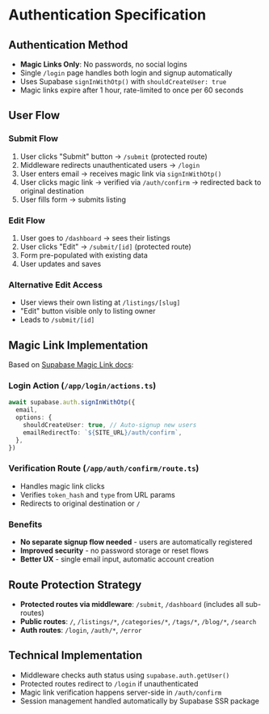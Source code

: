# Authentication Specification

## Authentication Method
- **Magic Links Only**: No passwords, no social logins
- Single `/login` page handles both login and signup automatically
- Uses Supabase `signInWithOtp()` with `shouldCreateUser: true`
- Magic links expire after 1 hour, rate-limited to once per 60 seconds

## User Flow

### Submit Flow
1. User clicks "Submit" button → `/submit` (protected route)
2. Middleware redirects unauthenticated users → `/login`
3. User enters email → receives magic link via `signInWithOtp()`
4. User clicks magic link → verified via `/auth/confirm` → redirected back to original destination
5. User fills form → submits listing

### Edit Flow
1. User goes to `/dashboard` → sees their listings
2. User clicks "Edit" → `/submit/[id]` (protected route)
3. Form pre-populated with existing data
4. User updates and saves

### Alternative Edit Access
- User views their own listing at `/listings/[slug]`
- "Edit" button visible only to listing owner
- Leads to `/submit/[id]`

## Magic Link Implementation
Based on [Supabase Magic Link docs](https://supabase.com/docs/guides/auth/auth-email-passwordless#with-magic-link):

### Login Action (`/app/login/actions.ts`)
```typescript
await supabase.auth.signInWithOtp({
  email,
  options: {
    shouldCreateUser: true, // Auto-signup new users
    emailRedirectTo: `${SITE_URL}/auth/confirm`,
  },
})
```

### Verification Route (`/app/auth/confirm/route.ts`)
- Handles magic link clicks
- Verifies `token_hash` and `type` from URL params
- Redirects to original destination or `/`

### Benefits
- **No separate signup flow needed** - users are automatically registered
- **Improved security** - no password storage or reset flows
- **Better UX** - single email input, automatic account creation

## Route Protection Strategy
- **Protected routes via middleware**: `/submit`, `/dashboard` (includes all sub-routes)
- **Public routes**: `/`, `/listings/*`, `/categories/*`, `/tags/*`, `/blog/*`, `/search`
- **Auth routes**: `/login`, `/auth/*`, `/error`

## Technical Implementation
- Middleware checks auth status using `supabase.auth.getUser()`
- Protected routes redirect to `/login` if unauthenticated
- Magic link verification happens server-side in `/auth/confirm`
- Session management handled automatically by Supabase SSR package
